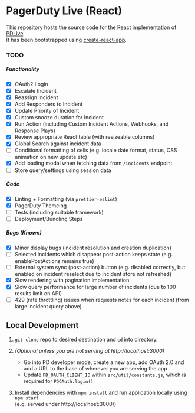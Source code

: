 # PagerDuty Live (React)

This repository hosts the source code for the React implementation of [PDLive](https://github.com/martindstone/PDlive).  
It has been bootstrapped using [create-react-app](https://github.com/facebook/create-react-app).

### TODO

##### Functionality

- [x] OAuth2 Login
- [x] Escalate Incident
- [x] Reassign Incident
- [x] Add Responders to Incident
- [x] Update Priority of Incident
- [x] Custom snooze duration for Incident
- [x] Run Action (including Custom Incident Actions, Webhooks, and Response Plays)
- [x] Review appropriate React table (with resizeable columns)
- [x] Global Search against incident data
- [ ] Conditional formatting of cells (e.g. locale date format, status, CSS animation on new update etc)
- [x] Add loading modal when fetching data from `/incidents` endpoint
- [ ] Store query/settings using session data

##### Code

- [x] Linting + Formatting (via `prettier-eslint`)
- [x] PagerDuty Themeing
- [ ] Tests (including suitable framework)
- [ ] Deployment/Bundling Steps

##### Bugs (Known)

- [x] Minor display bugs (incident resolution and creation duplication)
- [ ] Selected incidents which disappear post-action keeps state (e.g. enablePostActions remains true)
- [ ] External system sync (post-action) button (e.g. disabled correctly, but enabled on incident reselect due to incident store not refreshed)
- [x] Slow rendering with pagination implementation
- [x] Slow query performance for large number of incidents (due to 100 results limit on API)
- [ ] 429 (rate throttling) issues when requests notes for each incident (from large incident query above)

## Local Development

1. `git clone` repo to desired destination and `cd` into directory.

2. _(Optional unless you are not serving at http://localhost:3000)_

   - Go into PD developer mode, create a new app, add OAuth 2.0 and add a URL to the base of wherever you are serving the app
   - Update `PD_OAUTH_CLIENT_ID` within `src/util/constants.js`, which is required for `PDOAuth.login()`

3. Install dependencies with `npm install` and run application locally using `npm start`  
   (e.g. served under http://localhost:3000/)
